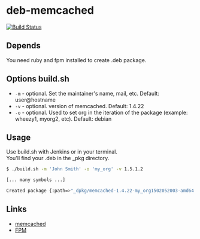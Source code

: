 # deb-memcached
[![Build Status](https://travis-ci.org/dragolabs/deb-memcached.svg?branch=master)](https://travis-ci.org/dragolabs/deb-memcached)

## Depends
You need ruby and fpm installed to create .deb package.


## Options build.sh
* `-m` - optional. Set the maintainer's name, mail, etc. Default: user@hostname
* `-v` - optional. version of memcached. Default: 1.4.22
* `-o` - optional. Used to set org in the iteration of the package (example: wheezy1, myorg2, etc). Default: debian


## Usage
Use build.sh with Jenkins or in your terminal.  
You'll find your .deb in the _pkg directory.

```bash
$ ./build.sh -m 'John Smith' -o 'my_org' -v 1.5.1.2

[... many symbols ...]

Created package {:path=>"_dpkg/memcached-1.4.22-my_org1502052003-amd64.deb"}

```

## Links
* [memcached](http://memcached.org/)
* [FPM](https://github.com/jordansissel/fpm)